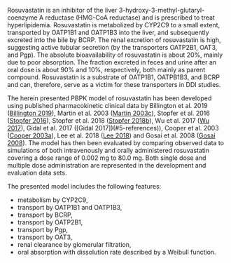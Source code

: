 Rosuvastatin is an inhibitor of the liver 3-hydroxy-3-methyl-glutaryl-coenzyme A reductase (HMG-CoA reductase) and is prescribed to treat hyperlipidemia. Rosuvastatin is metabolized by CYP2C9 to a small extent, transported by OATP1B1 and OATP1B3 into the liver, and subsequently excreted into the bile by BCRP. The renal excretion of rosuvastatin is high, suggesting active tubular secretion (by the transporters OATP2B1, OAT3, and Pgp). The absolute bioavailability of rosuvastatin is about 20%, mainly due to poor absorption. The fraction excreted in feces and urine after an oral dose is about 90% and 10%, respectively, both mainly as parent compound. Rosuvastatin is a substrate of OATP1B1, OATPB1B3, and BCRP and can, therefore, serve as a victim for these transporters in DDI studies. 

The herein presented PBPK model of rosuvastatin has been developed using published pharmacokinetic clinical data by Billington et al. 2019 ([Billington 2019](#5-references)), Martin et al. 2003 ([Martin 2003c](#5-references)), Stopfer et al. 2016 ([Stopfer 2016](#5-references)), Stopfer et al. 2018 ([Stopfer 2018b](#5-references)), Wu et al. 2017 ([Wu 2017](#5-references)), Gidal et al. 2017 ([Gidal  2017])(#5-references)), Cooper et al. 2003 ([Cooper 2003a](#5-references)),  Lee et al. 2018 ([Lee 2018](#5-references)) and Gosai et al. 2008 ([Gosai 2008](#5-references)). 
The model has then been evaluated by comparing observed data to simulations of both intravenously and orally administered rosuvastatin covering a dose range of 0.002 mg to 80.0 mg. Both single dose and multiple dose administration are represented in the development and evaluation data sets. 

The presented model includes the following features:

- metabolism by CYP2C9,
- transport by OATP1B1 and OATP1B3,
- transport by BCRP,
- transport by OATP2B1,
- transport by Pgp,
- transport by OAT3,
- renal clearance by glomerular filtration,
- oral absorption with dissolution rate described by a Weibull function.
